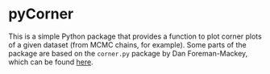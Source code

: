 # pyCorner

This is a simple Python package that provides a function to plot corner plots of a given dataset (from MCMC chains, for example). Some parts of the package are based on the `corner.py` package by Dan Foreman-Mackey, which can be found [here](https://corner.readthedocs.io/en/latest/).